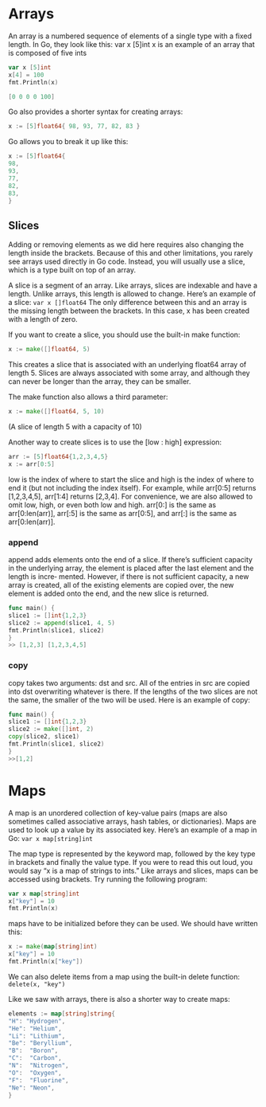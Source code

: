 # Arrays

An array is a numbered sequence of elements of a single type with a fixed length. In Go, they look like this:
var x [5]int
x is an example of an array that is composed of five ints

```go
var x [5]int
x[4] = 100
fmt.Println(x)

[0 0 0 0 100]
```

Go also provides a shorter syntax for creating arrays:

```go
x := [5]float64{ 98, 93, 77, 82, 83 }
```

Go allows you to break it up like this:

```go
x := [5]float64{
98,
93,
77,
82,
83,
}
```

## Slices

Adding or removing elements as we did here requires also changing the length inside the brackets. Because of this and other limitations, you rarely see arrays used directly in Go code. Instead, you will usually use a slice, which is a type built on top of an array.

A slice is a segment of an array. Like arrays, slices are indexable and have a length. Unlike arrays, this length is allowed to change. Here’s an example of a slice:
`var x []float64`
The only difference between this and an array is the missing length between the brackets. In this case, x has been created with a length of zero.

If you want to create a slice, you should use the built-in make function:

```go
x := make([]float64, 5)
```

This creates a slice that is associated with an underlying float64 array of length 5. Slices are always associated with some array, and although they can never be longer than the array, they can be smaller.

The make function also allows a third parameter:

```go
x := make([]float64, 5, 10)
```

(A slice of length 5 with a capacity of 10)

Another way to create slices is to use the [low : high] expression:

```go
arr := [5]float64{1,2,3,4,5}
x := arr[0:5]
```

low is the index of where to start the slice and high is the index of where to end it (but not including the index itself). For example, while arr[0:5] returns [1,2,3,4,5], arr[1:4] returns [2,3,4].
For convenience, we are also allowed to omit low, high, or even both low and high. arr[0:] is the same as arr[0:len(arr)], arr[:5] is the same as arr[0:5], and arr[:] is the same as arr[0:len(arr)].

### append

append adds elements onto the end of a slice. If there’s sufficient capacity in the underlying array, the element is placed after the last element and the length is incre‐ mented. However, if there is not sufficient capacity, a new array is created, all of the existing elements are copied over, the new element is added onto the end, and the new slice is returned.

```go
func main() {
slice1 := []int{1,2,3}
slice2 := append(slice1, 4, 5)
fmt.Println(slice1, slice2)
}
>> [1,2,3] [1,2,3,4,5]
```

### copy

copy takes two arguments: dst and src. All of the entries in src are copied into dst overwriting whatever is there. If the lengths of the two slices are not the same, the smaller of the two will be used.
Here is an example of copy:

```go
func main() {
slice1 := []int{1,2,3}
slice2 := make([]int, 2)
copy(slice2, slice1)
fmt.Println(slice1, slice2)
}
>>[1,2]
```

# Maps

A map is an unordered collection of key-value pairs (maps are also sometimes called associative arrays, hash tables, or dictionaries). Maps are used to look up a value by its associated key. Here’s an example of a map in Go:
`var x map[string]int`

The map type is represented by the keyword map, followed by the key type in brackets and finally the value type. If you were to read this out loud, you would say “x is a map of strings to ints.”
Like arrays and slices, maps can be accessed using brackets. Try running the following program:

```go
var x map[string]int
x["key"] = 10
fmt.Println(x)
```

maps have to be initialized before they can be used. We should have written this:

```go
x := make(map[string]int)
x["key"] = 10
fmt.Println(x["key"])
```

We can also delete items from a map using the built-in delete function:
`delete(x, "key")`

Like we saw with arrays, there is also a shorter way to create maps:

```go
elements := map[string]string{
"H": "Hydrogen",
"He": "Helium",
"Li": "Lithium",
"Be": "Beryllium",
"B":  "Boron",
"C":  "Carbon",
"N":  "Nitrogen",
"O":  "Oxygen",
"F":  "Fluorine",
"Ne": "Neon",
}
```
